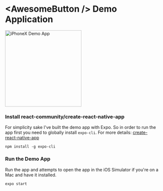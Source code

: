 # &lt;AwesomeButton /&gt; Demo Application

<img alt='iPhoneX Demo App' width="250" src='https://github.com/rcaferati/react-native-really-awesome-button/blob/master/demo/iphoneX.png?raw=true' />

### Install react-community/create-react-native-app

For simplicity sake I've built the demo app with Expo. So in order to run the app first you need to globally install `expo-cli`. For more details: [create-react-native-app](https://github.com/react-community/create-react-native-app)

```
npm install -g expo-cli
```

### Run the Demo App

Run the app and attempts to open the app in the iOS Simulator if you're on a Mac and have it installed.

```
expo start
```
